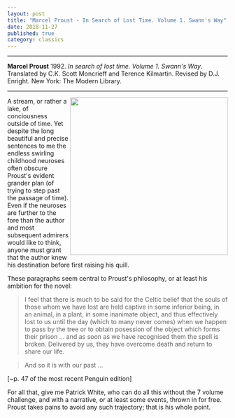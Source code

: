 ```yaml
---
layout: post
title: "Marcel Proust - In Search of Lost Time. Volume 1. Swann's Way"
date: 2018-11-27
published: true
category: classics
---
```



***
<b>Marcel Proust</b> 1992. _In search of lost time. Volume 1. Swann's Way_. Translated by C.K. Scott Moncrieff and Terence Kilmartin. Revised by D.J. Enright. New York: The Modern Library.

***

<img align="right" width="360" src="https://images.gr-assets.com/books/1352231701l/18796.jpg" alt="">  

A stream, or rather a lake, of conciousness outside of time.  Yet despite the long beautiful and precise sentences to me the endless swirling childhood neuroses often obscure Proust's evident grander plan (of trying to step past the passage of time). Even if the neuroses are further to the fore than the author and most subsequent admirers would like to think, anyone must grant that the author knew his destination before first raising his quill.

These paragraphs seem central to Proust's philosophy, or at least his ambition for the novel:

>I feel that there is much to be said for the Celtic belief that the souls of those whom we have lost are held captive in some inferior being, in an animal, in a plant, in some inanimate object, and thus effectively lost to us until the day (which to many never comes) when we happen to pass by the tree or to obtain posession of the object which forms their prison ... and as soon as we have recognised them the spell is broken.  Delivered by us, they have overcome death and return to share our life.

>And so it is with our past ... 

[~p. 47 of the most recent Penguin edition] 

For all that, give me Patrick White, who can do all this without the 7 volume challenge, and with a narrative, or at least some events, thrown in for free.  Proust takes pains to avoid any such trajectory; that is his whole point.

